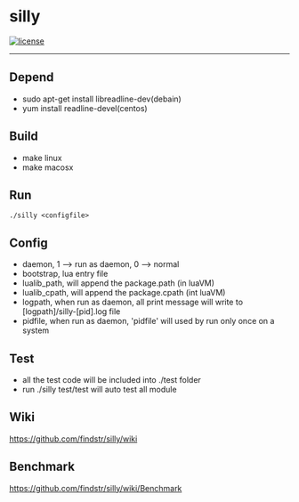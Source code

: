 # silly

[![license](https://img.shields.io/badge/license-MIT-brightgreen.svg?style=flat)](https://github.com/findstr/silly/blob/master/LICENSE)

--------

## Depend

- sudo apt-get install libreadline-dev(debain)
- yum install readline-devel(centos)

## Build

- make linux
- make macosx

## Run
    ./silly <configfile>

## Config

- daemon, 1 --> run as daemon, 0 --> normal
- bootstrap, lua entry file
- lualib_path, will append the package.path (in luaVM)
- lualib_cpath, will append the package.cpath (int luaVM)
- logpath, when run as daemon, all print message will write to [logpath]/silly-[pid].log file
- pidfile, when run as daemon, 'pidfile' will used by run only once on a system

## Test

- all the test code will be included into ./test folder
- run ./silly test/test will auto test all module

## Wiki
https://github.com/findstr/silly/wiki

## Benchmark
https://github.com/findstr/silly/wiki/Benchmark
